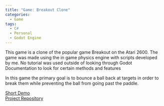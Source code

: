 ```yaml
---
title: "Game: Breakout Clone"
categories:
  - Game
tags:
  - C#
  - Personal
  - Godot Engine
---
```


This game is a clone of the popular game Breakout on the Atari 2600. The game was made using the in game physics engine with scripts developed by me. No tutorial was used outside of looking through Godot Documentation to look for certain methods and features  
  
In this game the primary goal is to bounce a ball back at targets in order to break them while preventing the ball from going past the paddle.  
  
[Short Demo][demo]  
[Project Repository][repo]  

[repo]: https://github.com/Mal-funct-ion/Projects/new/main/Godot%20Games/Breakout
[demo]: https://youtu.be/_HG-hXT76uY